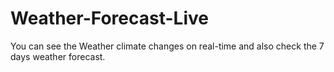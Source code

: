 # Weather-Forecast-Live
You can see the Weather climate changes on real-time and also check the 7 days weather forecast.
